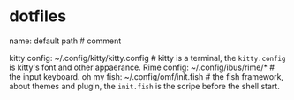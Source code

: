 # dotfiles
name: default path # comment

kitty config: ~/.config/kitty/kitty.config # kitty is a terminal, the `kitty.config` is kitty's font and other appaerance.
Rime config: ~/.config/ibus/rime/* # the input keyboard.
oh my fish: ~/.config/omf/init.fish # the fish framework, about themes and plugin, the `init.fish` is the scripe before the shell start.
